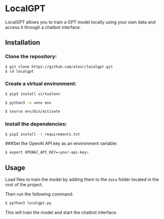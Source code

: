 # LocalGPT

LocalGPT allows you to train a GPT model locally using your own data and access it through a chatbot interface.

## Installation

### Clone the repository:

```bash
$ git clone https://github.com/alesr/localgpt.git
$ cd localgpt
```

### Create a virtual environment:

```bash
$ pip3 install virtualenv
```

```bash
$ python3 -m venv env
```

```bash
$ source env/bin/activate
```

### Install the dependencies:

```bash
$ pip3 install -r requirements.txt
```

###Set the OpenAI API key as an environment variable:

```bash
$ export OPENAI_API_KEY=<your-api-key>
```

## Usage

Load files to train the model by adding them to the `data` folder located in the root of the project.

Then run the following command:

```bash
$ python3 localgpt.py
```

This will train the model and start the chatbot interface.
